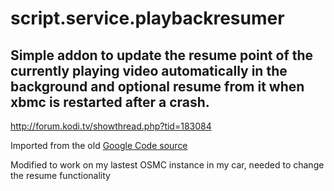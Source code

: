 # script.service.playbackresumer
## Simple addon to update the resume point of the currently playing video automatically in the background and optional resume from it when xbmc is restarted after a crash.

http://forum.kodi.tv/showthread.php?tid=183084

Imported from the old [Google Code source](https://code.google.com/archive/p/xbmc-bradvido-repository/)

Modified to work on my lastest OSMC instance in my car, needed to change the resume functionality 